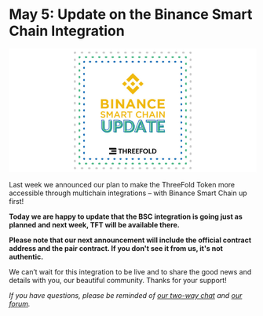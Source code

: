 # May 5: Update on the Binance Smart Chain Integration

![](img/bsc_update.jpg)

Last week we announced our plan to make the ThreeFold Token more accessible through multichain integrations – with Binance Smart Chain up first!

**Today we are happy to update that the BSC integration is going just as planned and next week, TFT will be available there.**

**Please note that our next announcement will include the official contract address and the pair contract. If you don't see it from us, it's not authentic.**

We can’t wait for this integration to be live and to share the good news and details with you, our beautiful community. Thanks for your support!

*If you have questions, please be reminded of [our two-way chat](https://t.me/threefold) and [our forum](https://forum.threefold.io/).*